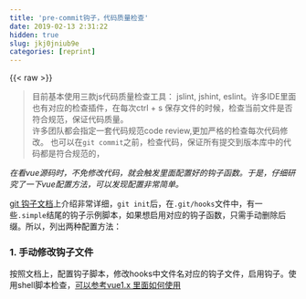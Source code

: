 ```yaml
---
title: 'pre-commit钩子，代码质量检查' 
date: 2019-02-13 2:31:22
hidden: true
slug: jkj0jniub9e
categories: [reprint]
---
```


{{< raw >}}

                    
<blockquote>目前基本使用三款js代码质量检查工具： jslint, jshint, eslint。许多IDE里面也有对应的检查插件，在每次ctrl + s 保存文件的时候，检查当前文件是否符合规范，保证代码质量。<br>许多团队都会指定一套代码规范code review,更加严格的检查每次代码修改。 也可以在<code>git commit</code>之前，检查代码，保证所有提交到版本库中的代码都是符合规范的，</blockquote>
<p><em>在看vue源码时，不免修改代码，就会触发里面配置好的钩子函数。于是，仔细研究了一下vue配置方法，可以发现配置非常简单。</em></p>
<p><a href="https://git-scm.com/book/zh/v2/%E8%87%AA%E5%AE%9A%E4%B9%89-Git-Git-%E9%92%A9%E5%AD%90" rel="nofollow noreferrer" target="_blank"> git 钩子文档</a>上介绍非常详细，<code>git init</code>后，在<code>.git/hooks</code>文件中，有一些<code>.simple</code>结尾的钩子示例脚本，如果想启用对应的钩子函数，只需手动删除后缀。所以，列出两种配置方法：</p>
<h3 id="articleHeader0">1. 手动修改钩子文件</h3>
<p>按照文档上，配置钩子脚本，修改hooks中文件名对应的钩子文件，启用钩子。使用shell脚本检查，<a href="https://github.com/vuejs/vue/blob/v1.0.26/build/git-hooks/pre-commit" rel="nofollow noreferrer" target="_blank">可以参考vue1.x 里面如何使用</a></p>
<div class="widget-codetool" style="display:none;">
      <div class="widget-codetool--inner">
      <span class="selectCode code-tool" data-toggle="tooltip" data-placement="top" title="" data-original-title="全选"></span>
      <span type="button" class="copyCode code-tool" data-toggle="tooltip" data-placement="top" data-clipboard-text="    !/usr/bin/env bash
    
     # get files to be linted
    FILES=$(git diff --cached --name-only | grep -E '^src|^test/unit/specs|^test/e2e')
    
     # lint them if any
    if [[ $FILES ]]; then
      ./node_modules/.bin/eslint $FILES
    fi" title="" data-original-title="复制"></span>
      <span type="button" class="saveToNote code-tool" data-toggle="tooltip" data-placement="top" title="" data-original-title="放进笔记"></span>
      </div>
      </div><pre class="bash hljs"><code class="bash">    !/usr/bin/env bash
    
     <span class="hljs-comment"># get files to be linted</span>
    FILES=$(git diff --cached --name-only | grep -E <span class="hljs-string">'^src|^test/unit/specs|^test/e2e'</span>)
    
     <span class="hljs-comment"># lint them if any</span>
    <span class="hljs-keyword">if</span> [[ <span class="hljs-variable">$FILES</span> ]]; <span class="hljs-keyword">then</span>
      ./node_modules/.bin/eslint <span class="hljs-variable">$FILES</span>
    <span class="hljs-keyword">fi</span></code></pre>
<p>文件名是<code>pre-commit</code>,在commit 之前启用的钩子函数， 利用 <code>git diff</code>查看当前有哪些文件修改过，只对指定文件夹中修改的文件使用eslint进行代码检查，渐进式对整个项目实现代码规范。</p>
<p>脚本写好后，不用每次都手动复制到<code>.git/hooks</code>目录下，只需对当前文件创建软连接，到指定目录，<a href="https://github.com/vuejs/vue/blob/v1.0.26/package.json#L29" rel="nofollow noreferrer" target="_blank">在package.json中配置脚本命令</a>，</p>
<div class="widget-codetool" style="display:none;">
      <div class="widget-codetool--inner">
      <span class="selectCode code-tool" data-toggle="tooltip" data-placement="top" title="" data-original-title="全选"></span>
      <span type="button" class="copyCode code-tool" data-toggle="tooltip" data-placement="top" data-clipboard-text="&quot;scripts&quot;: {
   &quot;install-hook&quot;: &quot;ln -s ../../build/git-hooks/pre-commit .git/hooks/pre-commit&quot;,
}" title="" data-original-title="复制"></span>
      <span type="button" class="saveToNote code-tool" data-toggle="tooltip" data-placement="top" title="" data-original-title="放进笔记"></span>
      </div>
      </div><pre class="bash hljs"><code class="bash"><span class="hljs-string">"scripts"</span>: {
   <span class="hljs-string">"install-hook"</span>: <span class="hljs-string">"ln -s ../../build/git-hooks/pre-commit .git/hooks/pre-commit"</span>,
}</code></pre>
<p>在项目初始化后， 执行<code>npm run install-hook</code>,很方便地配置好了pre-commit 钩子</p>
<h3 id="articleHeader1">2. 利用yorkie or husky + lint-staged 构建钩子</h3>
<p>在 vue最新的版本中，已经使用尤大改写的youkie， <a href="https://github.com/yyx990803/yorkie" rel="nofollow noreferrer" target="_blank"> youkie</a>实际是fork husky,然后做了一些定制化的改动， 使得钩子能从package.json的 "gitHooks"属性中读取，</p>
<div class="widget-codetool" style="display:none;">
      <div class="widget-codetool--inner">
      <span class="selectCode code-tool" data-toggle="tooltip" data-placement="top" title="" data-original-title="全选"></span>
      <span type="button" class="copyCode code-tool" data-toggle="tooltip" data-placement="top" data-clipboard-text="{
  &quot;gitHooks&quot;: {
    &quot;pre-commit&quot;: &quot;foo&quot;
  }
}" title="" data-original-title="复制"></span>
      <span type="button" class="saveToNote code-tool" data-toggle="tooltip" data-placement="top" title="" data-original-title="放进笔记"></span>
      </div>
      </div><pre class="bash hljs"><code class="bash">{
  <span class="hljs-string">"gitHooks"</span>: {
    <span class="hljs-string">"pre-commit"</span>: <span class="hljs-string">"foo"</span>
  }
}</code></pre>
<p>使用方法跟<a href="https://github.com/typicode/husky" rel="nofollow noreferrer" target="_blank">husky</a> 类似，可以查看husky 文档，介绍非常详细。</p>
<div class="widget-codetool" style="display:none;">
      <div class="widget-codetool--inner">
      <span class="selectCode code-tool" data-toggle="tooltip" data-placement="top" title="" data-original-title="全选"></span>
      <span type="button" class="copyCode code-tool" data-toggle="tooltip" data-placement="top" data-clipboard-text=" npm install husky --save-dev
 # or npm install yorkie --save-dev" title="" data-original-title="复制"></span>
      <span type="button" class="saveToNote code-tool" data-toggle="tooltip" data-placement="top" title="" data-original-title="放进笔记"></span>
      </div>
      </div><pre class="hljs q"><code> npm install husky --<span class="hljs-built_in">save</span>-<span class="hljs-built_in">dev</span>
 # <span class="hljs-built_in">or</span> npm install yorkie --<span class="hljs-built_in">save</span>-<span class="hljs-built_in">dev</span></code></pre>
<p>安装完成后，可以发现已经改写了hooks 目录中的文件，只需在package.json 中配置对应钩子要执行的脚本。<br>husky 配置：</p>
<div class="widget-codetool" style="display:none;">
      <div class="widget-codetool--inner">
      <span class="selectCode code-tool" data-toggle="tooltip" data-placement="top" title="" data-original-title="全选"></span>
      <span type="button" class="copyCode code-tool" data-toggle="tooltip" data-placement="top" data-clipboard-text="// package.json
{
  &quot;husky&quot;: {
    &quot;hooks&quot;: {
      &quot;pre-commit&quot;: &quot;npm test&quot;,
      &quot;pre-push&quot;: &quot;npm test&quot;,
      &quot;...&quot;: &quot;...&quot;
    }
  }
}" title="" data-original-title="复制"></span>
      <span type="button" class="saveToNote code-tool" data-toggle="tooltip" data-placement="top" title="" data-original-title="放进笔记"></span>
      </div>
      </div><pre class="javascript hljs"><code class="javascript"><span class="hljs-comment">// package.json</span>
{
  <span class="hljs-string">"husky"</span>: {
    <span class="hljs-string">"hooks"</span>: {
      <span class="hljs-string">"pre-commit"</span>: <span class="hljs-string">"npm test"</span>,
      <span class="hljs-string">"pre-push"</span>: <span class="hljs-string">"npm test"</span>,
      <span class="hljs-string">"..."</span>: <span class="hljs-string">"..."</span>
    }
  }
}</code></pre>
<p>回头看看，<a href="https://github.com/vuejs/vue/blob/dev/package.json#L46" rel="nofollow noreferrer" target="_blank">vue中如何配置</a></p>
<div class="widget-codetool" style="display:none;">
      <div class="widget-codetool--inner">
      <span class="selectCode code-tool" data-toggle="tooltip" data-placement="top" title="" data-original-title="全选"></span>
      <span type="button" class="copyCode code-tool" data-toggle="tooltip" data-placement="top" data-clipboard-text="// package.json
 &quot;gitHooks&quot;: {
    &quot;pre-commit&quot;: &quot;lint-staged&quot;,
    &quot;commit-msg&quot;: &quot;node scripts/verify-commit-msg.js&quot;
  }
 &quot;lint-staged&quot;: {
    &quot;*.js&quot;: [
      &quot;eslint --fix&quot;,
      &quot;git add&quot;
    ]
  }
" title="" data-original-title="复制"></span>
      <span type="button" class="saveToNote code-tool" data-toggle="tooltip" data-placement="top" title="" data-original-title="放进笔记"></span>
      </div>
      </div><pre class="javascript hljs"><code class="javascript"><span class="hljs-comment">// package.json</span>
 <span class="hljs-string">"gitHooks"</span>: {
    <span class="hljs-string">"pre-commit"</span>: <span class="hljs-string">"lint-staged"</span>,
    <span class="hljs-string">"commit-msg"</span>: <span class="hljs-string">"node scripts/verify-commit-msg.js"</span>
  }
 <span class="hljs-string">"lint-staged"</span>: {
    <span class="hljs-string">"*.js"</span>: [
      <span class="hljs-string">"eslint --fix"</span>,
      <span class="hljs-string">"git add"</span>
    ]
  }
</code></pre>
<p>前面提到，利用<code>git diff</code>,只lint当前改动的文件，<a href="https://github.com/okonet/lint-staged" rel="nofollow noreferrer" target="_blank">lint-staged</a>就非常准确的解决了这一问题，从这个包名，就可以看出，<code>Run linters on git staged files</code>，只针对改动的文件进行处理。<br>结合husky一起使用，安装依赖：</p>
<div class="widget-codetool" style="display:none;">
      <div class="widget-codetool--inner">
      <span class="selectCode code-tool" data-toggle="tooltip" data-placement="top" title="" data-original-title="全选"></span>
      <span type="button" class="copyCode code-tool" data-toggle="tooltip" data-placement="top" data-clipboard-text="npm install --save-dev lint-staged husky" title="" data-original-title="复制"></span>
      <span type="button" class="saveToNote code-tool" data-toggle="tooltip" data-placement="top" title="" data-original-title="放进笔记"></span>
      </div>
      </div><pre class="bash hljs"><code class="bash" style="word-break: break-word; white-space: initial;">npm install --save-dev lint-staged husky</code></pre>
<p>修改package.json 文件</p>
<div class="widget-codetool" style="display:none;">
      <div class="widget-codetool--inner">
      <span class="selectCode code-tool" data-toggle="tooltip" data-placement="top" title="" data-original-title="全选"></span>
      <span type="button" class="copyCode code-tool" data-toggle="tooltip" data-placement="top" data-clipboard-text="{
+ &quot;husky&quot;: {
+   &quot;hooks&quot;: {  
+     &quot;pre-commit&quot;: &quot;lint-staged&quot;
+   }
+ },
+ &quot;lint-staged&quot;: {
+   &quot;*.js&quot;: [&quot;eslint --fix&quot;, &quot;git add&quot;]
+ }
}" title="" data-original-title="复制"></span>
      <span type="button" class="saveToNote code-tool" data-toggle="tooltip" data-placement="top" title="" data-original-title="放进笔记"></span>
      </div>
      </div><pre class="javascript hljs"><code class="javascript">{
+ <span class="hljs-string">"husky"</span>: {
+   <span class="hljs-string">"hooks"</span>: {  
+     <span class="hljs-string">"pre-commit"</span>: <span class="hljs-string">"lint-staged"</span>
+   }
+ },
+ <span class="hljs-string">"lint-staged"</span>: {
+   <span class="hljs-string">"*.js"</span>: [<span class="hljs-string">"eslint --fix"</span>, <span class="hljs-string">"git add"</span>]
+ }
}</code></pre>
<p>使用了eslint,需要配置.eslintrc, lint-staged还有一个好处，可以在lint后，更加灵活，执行其他脚本，尝试进行修改错误，比如 <code>eslint --fix</code> 检查后并修复错误。</p>
<p>上面列出的vue 文件使用了类似的配置，另外增加了 commit-msg 钩子，对提交说明进行检查，在 <a href="https://github.com/vuejs/vue/blob/dev/scripts/verify-commit-msg.js" rel="nofollow noreferrer" target="_blank">scripts/verify-commit-msg.js</a>文件中可以找到检查脚本，</p>
<div class="widget-codetool" style="display:none;">
      <div class="widget-codetool--inner">
      <span class="selectCode code-tool" data-toggle="tooltip" data-placement="top" title="" data-original-title="全选"></span>
      <span type="button" class="copyCode code-tool" data-toggle="tooltip" data-placement="top" data-clipboard-text="const chalk = require('chalk')
const msgPath = process.env.GIT_PARAMS
const msg = require('fs').readFileSync(msgPath, 'utf-8').trim()

const commitRE = /^(revert: )?(feat|fix|polish|docs|style|refactor|perf|test|workflow|ci|chore|types|build)(\(.+\))?: .{1,50}/

if (!commitRE.test(msg)) {
  console.log()
  console.error(
    `  ${chalk.bgRed.white(' ERROR ')} ${chalk.red(`invalid commit message format.`)}\n\n` +
    chalk.red(`  Proper commit message format is required for automated changelog generation. Examples:\n\n`) +
    `    ${chalk.green(`feat(compiler): add 'comments' option`)}\n` +
    `    ${chalk.green(`fix(v-model): handle events on blur (close #28)`)}\n\n` +
    chalk.red(`  See .github/COMMIT_CONVENTION.md for more details.\n`) +
    chalk.red(`  You can also use ${chalk.cyan(`npm run commit`)} to interactively generate a commit message.\n`)
  )
  process.exit(1)
}" title="" data-original-title="复制"></span>
      <span type="button" class="saveToNote code-tool" data-toggle="tooltip" data-placement="top" title="" data-original-title="放进笔记"></span>
      </div>
      </div><pre class="javascript hljs"><code class="javascript"><span class="hljs-keyword">const</span> chalk = <span class="hljs-built_in">require</span>(<span class="hljs-string">'chalk'</span>)
<span class="hljs-keyword">const</span> msgPath = process.env.GIT_PARAMS
<span class="hljs-keyword">const</span> msg = <span class="hljs-built_in">require</span>(<span class="hljs-string">'fs'</span>).readFileSync(msgPath, <span class="hljs-string">'utf-8'</span>).trim()

<span class="hljs-keyword">const</span> commitRE = <span class="hljs-regexp">/^(revert: )?(feat|fix|polish|docs|style|refactor|perf|test|workflow|ci|chore|types|build)(\(.+\))?: .{1,50}/</span>

<span class="hljs-keyword">if</span> (!commitRE.test(msg)) {
  <span class="hljs-built_in">console</span>.log()
  <span class="hljs-built_in">console</span>.error(
    <span class="hljs-string">`  <span class="hljs-subst">${chalk.bgRed.white(<span class="hljs-string">' ERROR '</span>)}</span> <span class="hljs-subst">${chalk.red(<span class="hljs-string">`invalid commit message format.`</span>)}</span>\n\n`</span> +
    chalk.red(<span class="hljs-string">`  Proper commit message format is required for automated changelog generation. Examples:\n\n`</span>) +
    <span class="hljs-string">`    <span class="hljs-subst">${chalk.green(<span class="hljs-string">`feat(compiler): add 'comments' option`</span>)}</span>\n`</span> +
    <span class="hljs-string">`    <span class="hljs-subst">${chalk.green(<span class="hljs-string">`fix(v-model): handle events on blur (close #28)`</span>)}</span>\n\n`</span> +
    chalk.red(<span class="hljs-string">`  See .github/COMMIT_CONVENTION.md for more details.\n`</span>) +
    chalk.red(<span class="hljs-string">`  You can also use <span class="hljs-subst">${chalk.cyan(<span class="hljs-string">`npm run commit`</span>)}</span> to interactively generate a commit message.\n`</span>)
  )
  process.exit(<span class="hljs-number">1</span>)
}</code></pre>
<p>利用process.env.GIT_PARAMS 找到目录，读取msg 说明，进行检查。</p>
<p><strong> 使用 husky 要注意，对应属性名已经改为HUSKY_GIT_PARAMS , 而不是原始的 GIT_PARAMS 环境变量。 </strong></p>

                
{{< /raw >}}

# 版权声明
本文资源来源互联网，仅供学习研究使用，版权归该资源的合法拥有者所有，

本文仅用于学习、研究和交流目的。转载请注明出处、完整链接以及原作者。

原作者若认为本站侵犯了您的版权，请联系我们，我们会立即删除！

## 原文标题
pre-commit钩子，代码质量检查

## 原文链接
[https://segmentfault.com/a/1190000016750078](https://segmentfault.com/a/1190000016750078)

